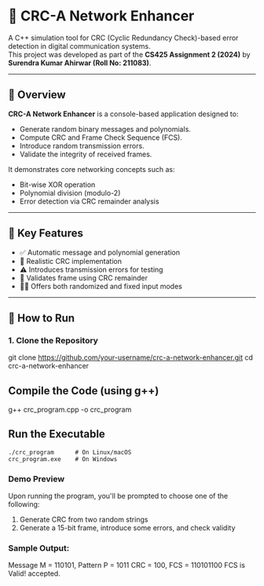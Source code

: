 # 🚀 CRC-A Network Enhancer

A C++ simulation tool for CRC (Cyclic Redundancy Check)-based error detection in digital communication systems.  
This project was developed as part of the **CS425 Assignment 2 (2024)** by **Surendra Kumar Ahirwar (Roll No: 211083)**.

---

## 📌 Overview

**CRC-A Network Enhancer** is a console-based application designed to:
- Generate random binary messages and polynomials.
- Compute CRC and Frame Check Sequence (FCS).
- Introduce random transmission errors.
- Validate the integrity of received frames.

It demonstrates core networking concepts such as:
- Bit-wise XOR operation
- Polynomial division (modulo-2)
- Error detection via CRC remainder analysis

---

## 🧮 Key Features

- ✅ Automatic message and polynomial generation  
- 🧠 Realistic CRC implementation  
- ⚠️ Introduces transmission errors for testing  
- 🧪 Validates frame using CRC remainder  
- 👨‍💻 Offers both randomized and fixed input modes  

---

## 🔧 How to Run

### 1. Clone the Repository

git clone https://github.com/your-username/crc-a-network-enhancer.git
cd crc-a-network-enhancer


## Compile the Code (using g++)
 g++ crc_program.cpp -o crc_program

 ## Run the Executable
    ./crc_program      # On Linux/macOS
    crc_program.exe    # On Windows


### Demo Preview
Upon running the program, you'll be prompted to choose one of the following:

1. Generate CRC from two random strings
2. Generate a 15-bit frame, introduce some errors, and check validity

### Sample Output:
Message M = 110101, Pattern P = 1011
CRC = 100, FCS = 110101100
FCS is Valid! accepted.

